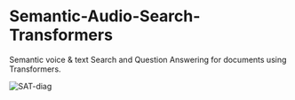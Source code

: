 # Semantic-Audio-Search-Transformers
Semantic voice & text Search and Question Answering for documents using Transformers.


![SAT-diag](https://user-images.githubusercontent.com/40026126/142256877-078eb326-009d-42e6-894b-446c11eefa2c.png)
